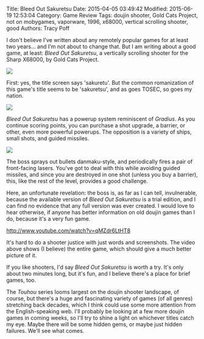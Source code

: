 Title: Bleed Out Sakuretsu
Date: 2015-04-05 03:49:42
Modified: 2015-06-19 12:53:04
Category: Game Review
Tags: doujin shooter, Gold Cats Project, not on mobygames, vaporware, 1996, x68000, vertical scrolling shooter, good
Authors: Tracy Poff

I don't believe I've written about any remotely popular games for at least two years... and I'm not about to change that. But I am writing about a good game, at least: *Bleed Out Sakuretsu*, a vertically scrolling shooter for the Sharp X68000, by Gold Cats Project.

![]({filename}images/Bleed-Out-Sakuretsu-title.png)

First: yes, the title screen says 'sakuretu'. But the common romanization of this game's title seems to be 'sakuretsu', and as goes TOSEC, so goes my nation.

![]({filename}images/Bleed-Out-Sakuretsu-ingame.png)

*Bleed Out Sakuretsu* has a powerup system reminiscent of *Gradius*. As you continue scoring points, you can purchase a shot upgrade, a barrier, or other, even more powerful powerups. The opposition is a variety of ships, small shots, and guided missiles.

![]({filename}images/Bleed-Out-Sakuretsu-boss.png)

The boss sprays out bullets danmaku-style, and periodically fires a pair of front-facing lasers. You've got to deal with this while avoiding guided missiles, and since you are destroyed in one shot (unless you buy a barrier), this, like the rest of the level, provides a good challenge.

Here, an unfortunate revelation: the boss is, as far as I can tell, invulnerable, because the available version of *Bleed Out Sakuretsu* is a trial edition, and I can find no evidence that any full version was ever created. I would love to hear otherwise, if anyone has better information on old doujin games than I do, because it's a very fun game.

http://www.youtube.com/watch?v=qMZdr6LtHT8

It's hard to do a shooter justice with just words and screenshots. The video above shows (I believe) the entire game, which should give a much better picture of it.

If you like shooters, I'd say *Bleed Out Sakuretsu* is worth a try. It's only about two minutes long, but it's fun, and I believe there's a place for brief games, too.

The *Touhou* series looms largest on the doujin shooter landscape, of course, but there's a huge and fascinating variety of games (of all genres) stretching back decades, which I think could use some more attention from the English-speaking web. I'll probably be looking at a few more doujin games in coming weeks, so I'll try to shine a light on whichever titles catch my eye. Maybe there will be some hidden gems, or maybe just hidden failures. We'll see what comes.

